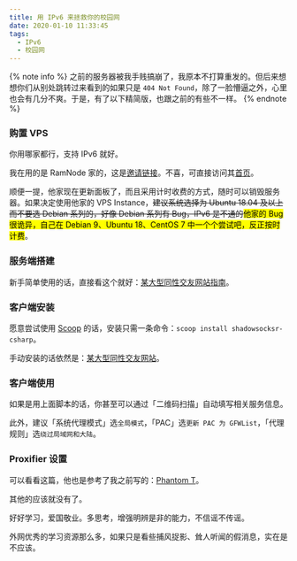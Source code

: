 ```yaml
---
title: 用 IPv6 来拯救你的校园网
date: 2020-01-10 11:33:45
tags:
  - IPv6
  - 校园网
---
```


{% note info %}
之前的服务器被我手贱搞崩了，我原本不打算重发的。但后来想想你们从别处跳转过来看到的如果只是 `404 Not Found`，除了一脸懵逼之外，心里也会有几分不爽。于是，有了以下精简版，也跟之前的有些不一样。
{% endnote %}

<!-- more -->

### 购置 VPS

你用哪家都行，支持 IPv6 就好。

我在用的是 RamNode 家的，这是[邀请链接](https://clientarea.ramnode.com/aff.php?aff=3737)。不喜，可直接访问其[首页](https://www.ramnode.com/)。

顺便一提，他家现在更新面板了，而且采用计时收费的方式，随时可以销毁服务器。如果决定使用他家的 VPS Instance，~~建议系统选择为 Ubuntu 18.04 及以上而不要选 Debian 系列的，好像 Debian 系列有 Bug，IPv6 是不通的~~<mark>他家的 Bug 很诡异，自己在 Debian 9、Ubuntu 18、CentOS 7 中一个个尝试吧，反正按时计费</mark>。

### 服务端搭建

新手简单使用的话，直接看这个就好：[某大型同性交友网站指南](https://github.com/233boy/ss/wiki/Shadowsocks%E6%90%AD%E5%BB%BA%E8%AF%A6%E7%BB%86%E5%9B%BE%E6%96%87%E6%95%99%E7%A8%8B)。

### 客户端安装

愿意尝试使用 [Scoop](https://www.zs.fyi/archives/scoop-guidebook.html) 的话，安装只需一条命令：`scoop install shadowsocksr-csharp`。

手动安装的话依然是：[某大型同性交友网站](https://github.com/shadowsocksrr/shadowsocksr-csharp/releases)。

### 客户端使用

如果是用上面脚本的话，你甚至可以通过「二维码扫描」自动填写相关服务信息。

此外，建议「系统代理模式」选`全局模式`，「PAC」选`更新 PAC 为 GFWList`，「代理规则」选`绕过局域网和大陆`。

### Proxifier 设置

可以看看这篇，他也是参考了我之前写的：[Phantom T](https://phantomt.github.io/2019/05/02/Linux-000-VPS/#%E4%BD%BF%E7%94%A8Proxifier%E8%BF%9B%E8%A1%8C%E5%85%A8%E5%B1%80%E4%BB%A3%E7%90%86)。

其他的应该就没有了。

好好学习，爱国敬业。多思考，增强明辨是非的能力，不信谣不传谣。

外网优秀的学习资源那么多，如果只是看些捕风捉影、耸人听闻的假消息，实在是不应该。
